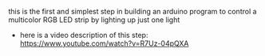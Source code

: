 this is the first and simplest step in building an arduino program to control a multicolor RGB LED strip by lighting up just one light
* here is a video description of this step: https://www.youtube.com/watch?v=R7Uz-04pQXA
